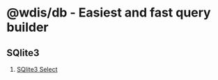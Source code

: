 # @wdis/db - Easiest and fast query builder

## SQlite3
1. [SQlite3 Select](select.sqlite3.wdis.db.md)
